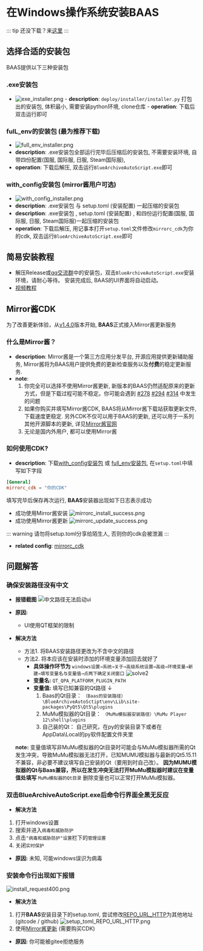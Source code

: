# 在Windows操作系统安装BAAS
::: tip
还没下载？来[这里](../downloads)
:::

## 选择合适的安装包
BAAS提供以下三种安装包
### .exe安装包
   - ![exe_installer.png](/assets/install/exe_installer.png)
    - **description**: `deploy/installer/installer.py` 打包出的安装包, 体积最小, 需要安装python环境, clone仓库
    - **operation**: 下载后双击运行即可

### fulL_env的安装包 (**最为推荐下载**)
   - ![full_env_installer.png](/assets/install/full_env_installer.png)
   - **description**: .exe安装包全部运行完毕后压缩后的安装包, 不需要安装环境, 自带四份配置(国服, 国际服, 日服, Steam国际服), 
   - **operation**: 下载后解压, 双击运行`BlueArchiveAutoScript.exe`即可
   
### with_config安装包 (**mirror酱用户可选**)
   - ![with_config_installer.png](/assets/install/with_config_installer.png)
   - **description**: .exe安装包 与 setup.toml (安装配置) 一起压缩的安装包 
   - **description**: .exe安装包 , setup.toml (安装配置) , 和四份运行配置(国服, 国际服, 日服, Steam国际服)一起压缩的安装包 
   - **operation**: 下载后解压, 用记事本打开`setup.toml`文件修改`mirrorc_cdk`为你的cdk, 双击运行`BlueArchiveAutoScript.exe`即可

## 简易安装教程

- 解压Release或[qq交流群](/usage_doc/qq_group_regulation)中的安装包，双击`BlueArchiveAutoScript.exe`安装环境，请耐心等待。
安装完成后, BAAS的UI界面将自动启动。
- [视频教程](https://www.acfun.cn/v/ac47360708_2)

## Mirror酱CDK
为了改善更新体验，从[v1.4.0](https://github.com/pur1fying/blue_archive_auto_script/releases/tag/v1.4.0)版本开始, **BAAS**正式接入Mirror酱更新服务

### 什么是Mirror酱？
- **description**: Mirror酱是一个第三方应用分发平台, 开源应用提供更新辅助服务, Mirror酱将为BAAS用户提供免费的更新检查服务以及**付费**的稳定更新服务. 
- **note**:
  1. 你完全可以选择不使用Mirror酱更新, 新版本的BAAS仍然适配原来的更新方式，但是下载过程可能不稳定。你可能会遇到 [#278](https://github.com/pur1fying/blue_archive_auto_script/issues/278)  [#294](https://github.com/pur1fying/blue_archive_auto_script/issues/294)  [#314](https://github.com/pur1fying/blue_archive_auto_script/issues/314) 中发生的问题
  2. 如果你购买并填写Mirror酱CDK, BAAS将从Mirror酱下载站获取更新文件, 下载速度更稳定. 另外CDK不仅可以用于BAAS的更新, 还可以用于一系列其他开源脚本的更新, 详见[Mirror酱官网](https://mirrorchyan.com/zh/projects?rid=BAAS_repo&source=BAAS_WIKI)
  3. 无论是国内外用户, 都可以使用Mirror酱

### 如何使用CDK?
- **description**: 下载[with_config安装包](#with-config安装包-mirror酱用户可选) 或 [full_env安装包](#full-env的安装包-最为推荐下载), 在`setup.toml`中填写如下字段
```toml
[General]
mirrorc_cdk = "你的CDK"
```
填写完毕后保存再次运行, **BAAS**安装器出现如下日志表示成功
- 成功使用Mirror酱安装
![mirrorc_install_success.png](/assets/install/mirrorc_install_success.png)
- 成功使用Mirror酱更新
![mirrorc_update_success.png](/assets/install/mirrorc_update_success.png)

::: warning
请勿将setup.toml分享给陌生人, 否则你的cdk会被泄漏
:::

- **related config**: [mirrorc_cdk](/usage_doc/install/setup_config#mirrorc-cdk)

## 问题解答
### 确保安装路径没有中文
- **报错截图** 
![中文路径无法启动ui](/assets/install/problem_fail_to_start_ui_for_path_with_chinese.png)

- **原因:** 
  - UI使用QT框架的限制
- **解决方法**
  - 方法1. 将BAAS安装路径更改为不含中文的路径
  - 方法2. 将本应该在安装时添加的环境变量添加回去就好了
     - **具体操作环节为** `windows设置→系统→关于→高级系统设置→高级→环境变量→新建→填写变量名与变量值→点两下确定关闭窗口`
     ![solve2](/assets/install/add_QT_plugins_into_PATH.png)
     - **变量名:** `QT_QPA_PLATFORM_PLUGIN_PATH`
     - **变量值:** 填写已知兼容的Qt路径 ↓
        1. Baas的Qt目录： `（Baas的安装路径）\BlueArchiveAutoSctipt\env\Lib\site-packages\PyQt5\Qt5\plugins`
        2. MuMu模拟器的Qt目录： `（MuMu模拟器安装路径）\MuMu Player 12\shell\plugins`
        3. 自己装的Qt： 自己研究，在py的安装目录下或者在AppData\Local的py软件配置文件夹里

  **note:** 变量值填写非MuMu模拟器的Qt目录时可能会与MuMu模拟器所需的Qt发生冲突，导致MuMu模拟器无法打开，已知MUMU模拟器与最新的Qt5.15.11不兼容，非必要不建议填写自己安装的Qt（要用到时自己改）。
  **因为MUMU模拟器的Qt与Baas兼容，所以在发生冲突无法打开MuMu模拟器时建议在变量值处填写** `MuMu模拟器的Qt目录` 删除变量也可以正常打开MuMu模拟器。

### 双击BlueArchiveAutoScript.exe后命令行界面全黑无反应
- **解决方法** 
1. 打开windows设置
2. 搜索并进入```病毒和威胁防护```
3. 点击```"病毒和威胁防护"设置```栏下的```管理设置```
4. 关闭```实时保护```

- **原因:** 未知, 可能windows误识为病毒


### 安装命令行出现如下报错

![install_request400.png](/assets/install/install_request400.png)

- **解决方法** 
1. 打开**BAAS**安装目录下的setup.toml, 尝试修改[REPO_URL_HTTP](/usage_doc/install/setup_config#repo-url-http)为其他地址 (gitcode / github)
![setup_toml_REPO_URL_HTTP.png](/assets/install/setup_toml_REPO_URL_HTTP.png)
2. 使用[Mirror酱更新](#mirror酱cdk) (需要购买CDK)

- **原因:** 你可能被gitee拒绝服务
